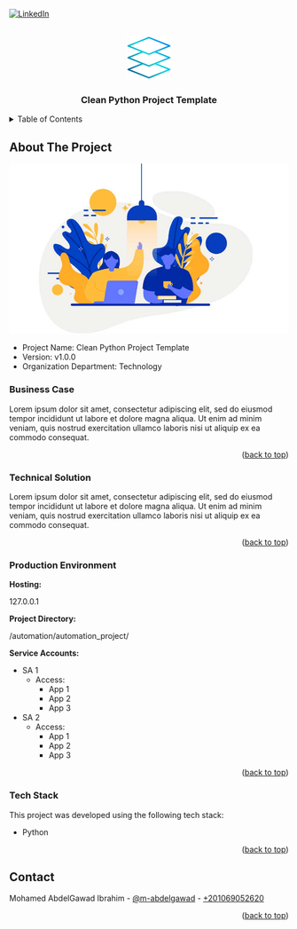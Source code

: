 <a name="readme-top"></a>

[![LinkedIn][linkedin-shield]][linkedin-url]



<!-- PROJECT LOGO -->
<br />
<div align="center">
  <img src="images/logo.png" alt="Logo" width="80" height="80">
  <h3 align="center">Clean Python Project Template</h3>
</div>



<!-- TABLE OF CONTENTS -->
<details>
  <summary>Table of Contents</summary>
  <ol>
    <li>
      <a href="#about-the-project">About The Project</a>
      <ul>
        <li><a href="#business-case">Business Case</a></li>
        <li><a href="#technical-solution">Technical Solution</a></li>
        <li><a href="#production-environment">Production Environment</a></li>
        <li><a href="#tech-stack">Tech Stack</a></li>
      </ul>
    </li>
    <li><a href="#contact">Contact</a></li>
  </ol>
</details>



<!-- ABOUT THE PROJECT -->
## About The Project

<img src="images/cover.jpg" alt="Cover Image">

* Project Name: Clean Python Project Template
* Version: v1.0.0
* Organization Department: Technology


### Business Case
Lorem ipsum dolor sit amet, consectetur adipiscing elit, sed 
do eiusmod tempor incididunt ut labore et dolore magna aliqua. 
Ut enim ad minim veniam, quis nostrud exercitation ullamco 
laboris nisi ut aliquip ex ea commodo consequat. 

<p align="right">(<a href="#readme-top">back to top</a>)</p>


### Technical Solution
Lorem ipsum dolor sit amet, consectetur adipiscing elit, sed 
do eiusmod tempor incididunt ut labore et dolore magna aliqua. 
Ut enim ad minim veniam, quis nostrud exercitation ullamco 
laboris nisi ut aliquip ex ea commodo consequat. 

<p align="right">(<a href="#readme-top">back to top</a>)</p>

### Production Environment
**Hosting:** 

127.0.0.1


**Project Directory:**

/automation/automation_project/


**Service Accounts:** 
* SA 1
  * Access:
    * App 1
    * App 2
    * App 3
* SA 2
  * Access:
    * App 1
    * App 2
    * App 3



<p align="right">(<a href="#readme-top">back to top</a>)</p>


### Tech Stack

This project was developed using the following tech stack:

* Python

<p align="right">(<a href="#readme-top">back to top</a>)</p>


<!-- CONTACT -->
## Contact

Mohamed AbdelGawad Ibrahim - [@m-abdelgawad](https://www.linkedin.com/in/m-abdelgawad/) - <a href="tel:+201069052620">+201069052620</a>

<p align="right">(<a href="#readme-top">back to top</a>)</p>


<!-- MARKDOWN LINKS & IMAGES -->
<!-- https://www.markdownguide.org/basic-syntax/#reference-style-links -->
[linkedin-shield]: https://img.shields.io/badge/-LinkedIn-black.svg?style=for-the-badge&logo=linkedin&colorB=555
[linkedin-url]: https://www.linkedin.com/in/m-abdelgawad/
